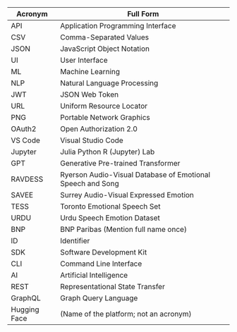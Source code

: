 | **Acronym**  | **Full Form**                                              |
| ------------ | ---------------------------------------------------------- |
| API          | Application Programming Interface                          |
| CSV          | Comma-Separated Values                                     |
| JSON         | JavaScript Object Notation                                 |
| UI           | User Interface                                             |
| ML           | Machine Learning                                           |
| NLP          | Natural Language Processing                                |
| JWT          | JSON Web Token                                             |
| URL          | Uniform Resource Locator                                   |
| PNG          | Portable Network Graphics                                  |
| OAuth2       | Open Authorization 2.0                                     |
| VS Code      | Visual Studio Code                                         |
| Jupyter      | Julia Python R (Jupyter) Lab                               |
| GPT          | Generative Pre-trained Transformer                         |
| RAVDESS      | Ryerson Audio-Visual Database of Emotional Speech and Song |
| SAVEE        | Surrey Audio-Visual Expressed Emotion                      |
| TESS         | Toronto Emotional Speech Set                               |
| URDU         | Urdu Speech Emotion Dataset                                |
| BNP          | BNP Paribas (Mention full name once)                       |
| ID           | Identifier                                                 |
| SDK          | Software Development Kit                                   |
| CLI          | Command Line Interface                                     |
| AI           | Artificial Intelligence                                    |
| REST         | Representational State Transfer                            |
| GraphQL      | Graph Query Language                                       |
| Hugging Face | (Name of the platform; not an acronym)                     |
